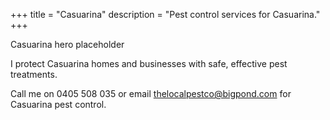 +++
title = "Casuarina"
description = "Pest control services for Casuarina."
+++

<div class="hero">Casuarina hero placeholder</div>

I protect Casuarina homes and businesses with safe, effective pest treatments.

<div class="placeholder-box"></div>

Call me on 0405 508 035 or email thelocalpestco@bigpond.com for Casuarina pest control.
